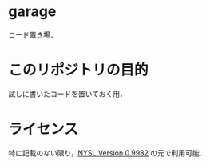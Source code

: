 # garage

コード置き場．

# このリポジトリの目的

試しに書いたコードを置いておく用．

# ライセンス

特に記載のない限り，[NYSL Version 0.9982](http://www.kmonos.net/nysl/) の元で利用可能．
